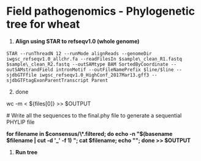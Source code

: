 # Field pathogenomics - Phylogenetic tree for wheat 





1. **Align using STAR to refseqv1.0 (whole genome)**

​    ``STAR --runThreadN 12 --runMode alignReads --genomeDir iwgsc_refseqv1.0_allchr.fa --readFilesIn $sample\_clean_R1.fastq $sample\_clean_R2.fastq --outSAMtype BAM SortedByCoordinate --outSAMstrandField intronMotif --outFileNamePrefix $line/$line --sjdbGTFfile iwgsc_refseqv1.0_HighConf_2017Mar13.gff3 --sjdbGTFtagExonParentTranscript Parent``



2. done 



wc -m < ${files[0]} >> $OUTPUT 

\# Write all the sequences to the final.phy file to generate a sequential PHYLIP file 

**for filename in $consensus/\*.filtered; do echo -n "$(basename $filename | cut -d '_' -f 1) "; cat $filename; echo ""; done >> $OUTPUT**



1. **Run tree**